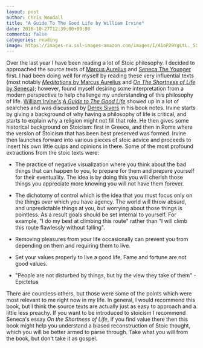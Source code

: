 ```yaml
---
layout: post
author: Chris Woodall
title: "A Guide To The Good Life by William Irvine"
date: 2016-10-27T12:39:00+00:00
comments: false
categories: reading
image: https://images-na.ssl-images-amazon.com/images/I/41oP29YgLtL._SX355_BO1,204,203,200_.jpg
---
```


Over the last year I have been reading a lot of Stoic philosophy. I decided to
approached the source texts of [Marcus Aurelius][marcus-wiki] and
[Seneca The Younger][seneca-wiki] first. I had been doing well for myself by reading
these very influential texts (most notably
[_Meditations_ by Marcus Aurelius][meditations-amazon] and
[_On The Shortness of Life_ by Seneca][shortness-amazon]); however, found myself
desiring some interpretation from a modern perspective to help challenge my
understanding of this philosophy of life. [William Irvine's][william-Irvine]
[_A Guide to The Good Life_][agttgl-amazon] showed up
in a lot of searches and was discussed by [Derek Sivers][dsivers] in his book
notes. Irvine starts by giving a background of why having a philosophy of life
is critical, and starts to explain why a religion might not fill that role. He
then gives some historical background on Stoicism: first in Greece, and then in
Rome where the version of Stoicism that has been best preserved was formed.
Irvine then launches forward into various pieces of stoic advice and proceeds
to insert his own little quips and opinions in there. Some of the most profound
extractions from the stoic texts were:

- The practice of negative visualization where you think about the bad things that
can happen to you, to prepare for them and prepare yourself for their eventuality.
The idea is by doing this you will cherish those things you appreciate more knowing
you will not have them forever.

- The dichotomy of control which is the idea that you must focus only on the
things over which you have agency. The world will throw absurd, and unpredictable
things at you, but worrying about those things is pointless. As a result goals
should be set internal to yourself. For example, "I do my best at climbing this
route" rather than "I will climb this route flawlessly without falling".

- Removing pleasures from your life occasionally can prevent you from depending
on them and requiring them to live.

- Set your values properly to live a good life. Fame and fortune are not good
values.

- "People are not disturbed by things, but by the view they take of them" - Epictetus

There are countless others, but those were some of the points which were most
relevant to me right now in my life. In general, I would recommend this book,
but I think the source texts are actually just as easy to approach and a little
less preachy. If you want to be introduced to stoicism I recommend Seneca's essay
_On the Shortness of Life_, if you find value there then this book might help you
understand a biased reconstruction of Stoic thought, which you will be better armed
to parse through. Take what you will from the book, but don't take it as gospel.

[dsivers]: https://sivers.org/
[marcus-wiki]: https://en.wikipedia.org/wiki/Marcus_Aurelius
[seneca-wiki]: https://en.wikipedia.org/wiki/Seneca_the_Younger
[meditations-amazon]: http://amzn.to/2eclCHP
[shortness-amazon]: http://amzn.to/2eclmIS
[william-Irvine]: http://ecbiz147.inmotionhosting.com/~n1stce12/williambirvine.com/
[agttgl-amazon]: http://amzn.to/2fuiHfv
